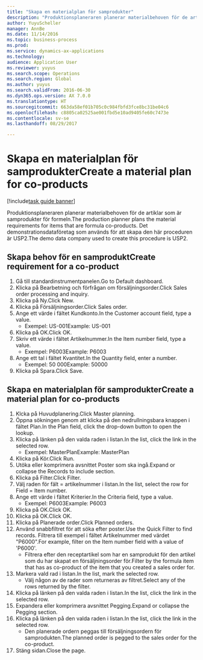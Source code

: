 ```yaml
--- 
title: "Skapa en materialplan för samprodukter"
description: "Produktionsplaneraren planerar materialbehoven för de artiklar som är samprodukter för formeln."
author: YuyuScheller
manager: AnnBe
ms.date: 11/14/2016
ms.topic: business-process
ms.prod: 
ms.service: dynamics-ax-applications
ms.technology: 
audience: Application User
ms.reviewer: yuyus
ms.search.scope: Operations
ms.search.region: Global
ms.author: yuyus
ms.search.validFrom: 2016-06-30
ms.dyn365.ops.version: AX 7.0.0
ms.translationtype: HT
ms.sourcegitcommit: 663da58ef01b705c0c984fbfd3fce8bc31be04c6
ms.openlocfilehash: c8805ca02525ae001fbd5e10ad9405fe60c7473e
ms.contentlocale: sv-se
ms.lasthandoff: 08/29/2017

---
```

# <a name="create-a-material-plan-for-co-products"></a><span data-ttu-id="e8b84-103">Skapa en materialplan för samprodukter</span><span class="sxs-lookup"><span data-stu-id="e8b84-103">Create a material plan for co-products</span></span>

[!include[task guide banner](../../includes/task-guide-banner.md)]

<span data-ttu-id="e8b84-104">Produktionsplaneraren planerar materialbehoven för de artiklar som är samprodukter för formeln.</span><span class="sxs-lookup"><span data-stu-id="e8b84-104">The production planner plans the material requirements for items that are formula co-products.</span></span> <span data-ttu-id="e8b84-105">Det demonstrationsdataföretag som används för att skapa den här proceduren är USP2.</span><span class="sxs-lookup"><span data-stu-id="e8b84-105">The demo data company used to create this procedure is USP2.</span></span>


## <a name="create-requirement-for-a-co-product"></a><span data-ttu-id="e8b84-106">Skapa behov för en samprodukt</span><span class="sxs-lookup"><span data-stu-id="e8b84-106">Create requirement for a co-product</span></span>
1. <span data-ttu-id="e8b84-107">Gå till standardinstrumentpanelen.</span><span class="sxs-lookup"><span data-stu-id="e8b84-107">Go to Default dashboard.</span></span>
2. <span data-ttu-id="e8b84-108">Klicka på Bearbetning och förfrågan om försäljningsorder.</span><span class="sxs-lookup"><span data-stu-id="e8b84-108">Click Sales order processing and inquiry.</span></span>
3. <span data-ttu-id="e8b84-109">Klicka på Ny.</span><span class="sxs-lookup"><span data-stu-id="e8b84-109">Click New.</span></span>
4. <span data-ttu-id="e8b84-110">Klicka på Försäljningsorder.</span><span class="sxs-lookup"><span data-stu-id="e8b84-110">Click Sales order.</span></span>
5. <span data-ttu-id="e8b84-111">Ange ett värde i fältet Kundkonto.</span><span class="sxs-lookup"><span data-stu-id="e8b84-111">In the Customer account field, type a value.</span></span>
    * <span data-ttu-id="e8b84-112">Exempel: US-001</span><span class="sxs-lookup"><span data-stu-id="e8b84-112">Example: US-001</span></span>  
6. <span data-ttu-id="e8b84-113">Klicka på OK.</span><span class="sxs-lookup"><span data-stu-id="e8b84-113">Click OK.</span></span>
7. <span data-ttu-id="e8b84-114">Skriv ett värde i fältet Artikelnummer.</span><span class="sxs-lookup"><span data-stu-id="e8b84-114">In the Item number field, type a value.</span></span>
    * <span data-ttu-id="e8b84-115">Exempel: P6003</span><span class="sxs-lookup"><span data-stu-id="e8b84-115">Example: P6003</span></span>  
8. <span data-ttu-id="e8b84-116">Ange ett tal i fältet Kvantitet.</span><span class="sxs-lookup"><span data-stu-id="e8b84-116">In the Quantity field, enter a number.</span></span>
    * <span data-ttu-id="e8b84-117">Exempel: 50 000</span><span class="sxs-lookup"><span data-stu-id="e8b84-117">Example: 50000</span></span>  
9. <span data-ttu-id="e8b84-118">Klicka på Spara.</span><span class="sxs-lookup"><span data-stu-id="e8b84-118">Click Save.</span></span>

## <a name="create-a-material-plan-for-co-products"></a><span data-ttu-id="e8b84-119">Skapa en materialplan för samprodukter</span><span class="sxs-lookup"><span data-stu-id="e8b84-119">Create a material plan for co-products</span></span>
1. <span data-ttu-id="e8b84-120">Klcka på Huvudplanering.</span><span class="sxs-lookup"><span data-stu-id="e8b84-120">Click Master planning.</span></span>
2. <span data-ttu-id="e8b84-121">Öppna sökningen genom att klicka på den nedrullningsbara knappen i fältet Plan.</span><span class="sxs-lookup"><span data-stu-id="e8b84-121">In the Plan field, click the drop-down button to open the lookup.</span></span>
3. <span data-ttu-id="e8b84-122">Klicka på länken på den valda raden i listan.</span><span class="sxs-lookup"><span data-stu-id="e8b84-122">In the list, click the link in the selected row.</span></span>
    * <span data-ttu-id="e8b84-123">Exempel: MasterPlan</span><span class="sxs-lookup"><span data-stu-id="e8b84-123">Example: MasterPlan</span></span>  
4. <span data-ttu-id="e8b84-124">Klicka på Kör.</span><span class="sxs-lookup"><span data-stu-id="e8b84-124">Click Run.</span></span>
5. <span data-ttu-id="e8b84-125">Utöka eller komprimera avsnittet Poster som ska ingå.</span><span class="sxs-lookup"><span data-stu-id="e8b84-125">Expand or collapse the Records to include section.</span></span>
6. <span data-ttu-id="e8b84-126">Klicka på Filter.</span><span class="sxs-lookup"><span data-stu-id="e8b84-126">Click Filter.</span></span>
7. <span data-ttu-id="e8b84-127">Välj raden för fält = artikelnummer i listan.</span><span class="sxs-lookup"><span data-stu-id="e8b84-127">In the list, select the row for Field = Item number.</span></span>
8. <span data-ttu-id="e8b84-128">Ange ett värde i fältet Kriterier.</span><span class="sxs-lookup"><span data-stu-id="e8b84-128">In the Criteria field, type a value.</span></span>
    * <span data-ttu-id="e8b84-129">Exempel: P6003</span><span class="sxs-lookup"><span data-stu-id="e8b84-129">Example: P6003</span></span>  
9. <span data-ttu-id="e8b84-130">Klicka på OK.</span><span class="sxs-lookup"><span data-stu-id="e8b84-130">Click OK.</span></span>
10. <span data-ttu-id="e8b84-131">Klicka på OK.</span><span class="sxs-lookup"><span data-stu-id="e8b84-131">Click OK.</span></span>
11. <span data-ttu-id="e8b84-132">Klicka på Planerade order.</span><span class="sxs-lookup"><span data-stu-id="e8b84-132">Click Planned orders.</span></span>
12. <span data-ttu-id="e8b84-133">Använd snabbfiltret för att söka efter poster.</span><span class="sxs-lookup"><span data-stu-id="e8b84-133">Use the Quick Filter to find records.</span></span> <span data-ttu-id="e8b84-134">Filtrera till exempel i fältet Artikelnummer med värdet "P6000".</span><span class="sxs-lookup"><span data-stu-id="e8b84-134">For example, filter on the Item number field with a value of 'P6000'.</span></span>
    * <span data-ttu-id="e8b84-135">Filtrera efter den receptartikel som har en samprodukt för den artikel som du har skapat en försäljningsorder för.</span><span class="sxs-lookup"><span data-stu-id="e8b84-135">Filter by the formula item that has as co-product of the item that you created a sales order for.</span></span>  
13. <span data-ttu-id="e8b84-136">Markera vald rad i listan.</span><span class="sxs-lookup"><span data-stu-id="e8b84-136">In the list, mark the selected row.</span></span>
    * <span data-ttu-id="e8b84-137">Välj någon av de rader som returneras av filtret.</span><span class="sxs-lookup"><span data-stu-id="e8b84-137">Select any of the rows returned by the filter.</span></span>  
14. <span data-ttu-id="e8b84-138">Klicka på länken på den valda raden i listan.</span><span class="sxs-lookup"><span data-stu-id="e8b84-138">In the list, click the link in the selected row.</span></span>
15. <span data-ttu-id="e8b84-139">Expandera eller komprimera avsnittet Pegging.</span><span class="sxs-lookup"><span data-stu-id="e8b84-139">Expand or collapse the Pegging section.</span></span>
16. <span data-ttu-id="e8b84-140">Klicka på länken på den valda raden i listan.</span><span class="sxs-lookup"><span data-stu-id="e8b84-140">In the list, click the link in the selected row.</span></span>
    * <span data-ttu-id="e8b84-141">Den planerade ordern peggas till försäljningsordern för samprodukten.</span><span class="sxs-lookup"><span data-stu-id="e8b84-141">The planned order is pegged to the sales order for the co-product.</span></span>  
17. <span data-ttu-id="e8b84-142">Stäng sidan.</span><span class="sxs-lookup"><span data-stu-id="e8b84-142">Close the page.</span></span>


